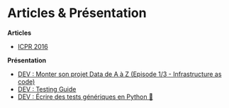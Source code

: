 # Articles & Présentation

**Articles**

- <a href="/_static/icpr_2016.pdf">ICPR 2016</a>


**Présentation**

- [DEV : Monter son projet Data de A à Z (Episode 1/3 - Infrastructure as code)](https://www.youtube.com/watch?v=SjeEg1XEFvY)
- [DEV : Testing Guide](https://www.youtube.com/watch?v=RKhhBPg2SKc)
- [DEV : Écrire des tests génériques en Python 🐍](https://www.youtube.com/watch?v=vAdTbKdY4R4)
